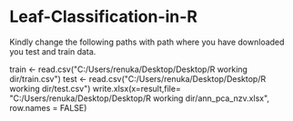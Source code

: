 # Leaf-Classification-in-R


Kindly change the following paths with path where you have downloaded you test and train data.

train <- read.csv("C:/Users/renuka/Desktop/Desktop/R working dir/train.csv")
test <- read.csv("C:/Users/renuka/Desktop/Desktop/R working dir/test.csv")
write.xlsx(x=result,file= "C:/Users/renuka/Desktop/Desktop/R working dir/ann_pca_nzv.xlsx", row.names = FALSE)
